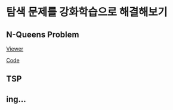 # 탐색 문제를 강화학습으로 해결해보기

## N-Queens Problem 

[Viewer](https://nbviewer.org/gist/sangmini7/89ab880ec7532e0434fe0c0747adbaf0)

[Code](https://nbviewer.org/github/sangmini7/nQueensRL/blob/main/n-qunnesRL.ipynb)

## TSP

## ing...
